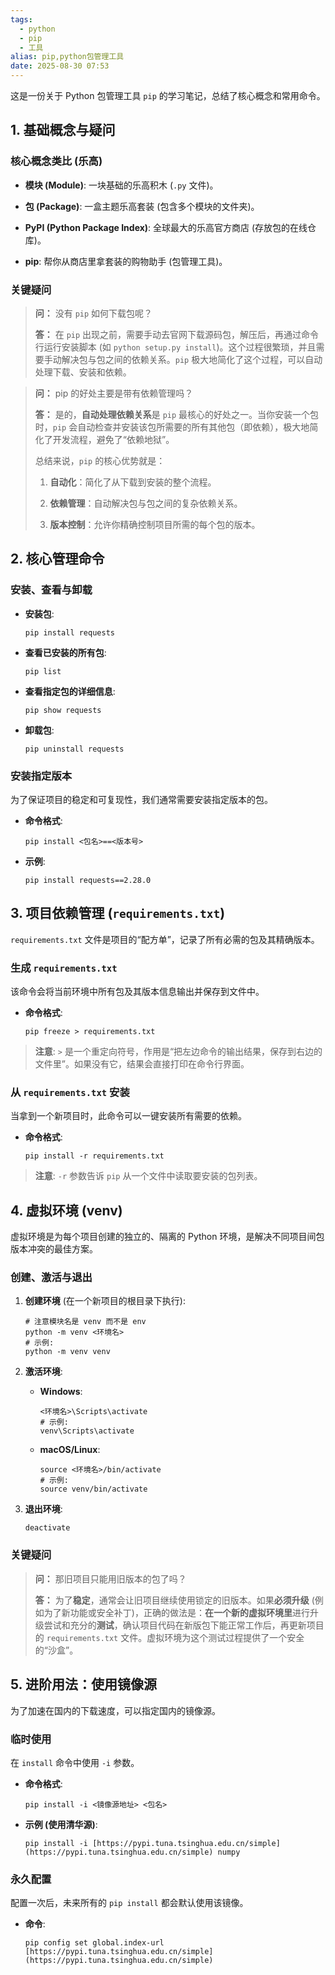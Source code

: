 ```yaml
---
tags:
  - python
  - pip
  - 工具
alias: pip,python包管理工具
date: 2025-08-30 07:53
---
```

这是一份关于 Python 包管理工具 `pip` 的学习笔记，总结了核心概念和常用命令。

## 1. 基础概念与疑问

### 核心概念类比 (乐高)

- **模块 (Module)**: 一块基础的乐高积木 (`.py` 文件)。
    
- **包 (Package)**: 一盒主题乐高套装 (包含多个模块的文件夹)。
    
- **PyPI (Python Package Index)**: 全球最大的乐高官方商店 (存放包的在线仓库)。
    
- **pip**: 帮你从商店里拿套装的购物助手 (包管理工具)。
    

### 关键疑问

> **问：** 没有 `pip` 如何下载包呢？
> 
> **答：** 在 `pip` 出现之前，需要手动去官网下载源码包，解压后，再通过命令行运行安装脚本 (如 `python setup.py install`)。这个过程很繁琐，并且需要手动解决包与包之间的依赖关系。`pip` 极大地简化了这个过程，可以自动处理下载、安装和依赖。

> **问：** pip 的好处主要是带有依赖管理吗？
> 
> **答：** 是的，**自动处理依赖关系**是 `pip` 最核心的好处之一。当你安装一个包时，`pip` 会自动检查并安装该包所需要的所有其他包（即依赖），极大地简化了开发流程，避免了“依赖地狱”。
> 
> 总结来说，`pip` 的核心优势就是：
> 
> 1. **自动化**：简化了从下载到安装的整个流程。
>     
> 2. **依赖管理**：自动解决包与包之间的复杂依赖关系。
>     
> 3. **版本控制**：允许你精确控制项目所需的每个包的版本。
>     

## 2. 核心管理命令

### 安装、查看与卸载

- **安装包**:
    
    ```
    pip install requests
    ```
    
- **查看已安装的所有包**:
    
    ```
    pip list
    ```
    
- **查看指定包的详细信息**:
    
    ```
    pip show requests
    ```
    
- **卸载包**:
    
    ```
    pip uninstall requests
    ```
    

### 安装指定版本

为了保证项目的稳定和可复现性，我们通常需要安装指定版本的包。

- **命令格式**:
    
    ```
    pip install <包名>==<版本号>
    ```
    
- **示例**:
    
    ```
    pip install requests==2.28.0
    ```
    

## 3. 项目依赖管理 (`requirements.txt`)

`requirements.txt` 文件是项目的“配方单”，记录了所有必需的包及其精确版本。

### 生成 `requirements.txt`

该命令会将当前环境中所有包及其版本信息输出并保存到文件中。

- **命令格式**:
    
    ```
    pip freeze > requirements.txt
    ```
    

> **注意**: `>` 是一个重定向符号，作用是“把左边命令的输出结果，保存到右边的文件里”。如果没有它，结果会直接打印在命令行界面。

### 从 `requirements.txt` 安装

当拿到一个新项目时，此命令可以一键安装所有需要的依赖。

- **命令格式**:
    
    ```
    pip install -r requirements.txt
    ```
    

> **注意**: `-r` 参数告诉 `pip` 从一个文件中读取要安装的包列表。

## 4. 虚拟环境 (venv)

虚拟环境是为每个项目创建的独立的、隔离的 Python 环境，是解决不同项目间包版本冲突的最佳方案。

### 创建、激活与退出

1. **创建环境** (在一个新项目的根目录下执行):
    
    ```
    # 注意模块名是 venv 而不是 env
    python -m venv <环境名> 
    # 示例:
    python -m venv venv
    ```
    
2. **激活环境**:
    
    - **Windows**:
        
        ```
        <环境名>\Scripts\activate
        # 示例:
        venv\Scripts\activate
        ```
        
    - **macOS/Linux**:
        
        ```
        source <环境名>/bin/activate
        # 示例:
        source venv/bin/activate
        ```
        
3. **退出环境**:
    
    ```
    deactivate
    ```
    

### 关键疑问

> **问：** 那旧项目只能用旧版本的包了吗？
> 
> **答：** 为了**稳定**，通常会让旧项目继续使用锁定的旧版本。如果**必须升级** (例如为了新功能或安全补丁)，正确的做法是：**在一个新的虚拟环境里**进行升级尝试和充分的**测试**，确认项目代码在新版包下能正常工作后，再更新项目的 `requirements.txt` 文件。虚拟环境为这个测试过程提供了一个安全的“沙盒”。

## 5. 进阶用法：使用镜像源

为了加速在国内的下载速度，可以指定国内的镜像源。

### 临时使用

在 `install` 命令中使用 `-i` 参数。

- **命令格式**:
    
    ```
    pip install -i <镜像源地址> <包名>
    ```
    
- **示例 (使用清华源)**:
    
    ```
    pip install -i [https://pypi.tuna.tsinghua.edu.cn/simple](https://pypi.tuna.tsinghua.edu.cn/simple) numpy
    ```
    

### 永久配置

配置一次后，未来所有的 `pip install` 都会默认使用该镜像。

- **命令**:
    
    ```
    pip config set global.index-url [https://pypi.tuna.tsinghua.edu.cn/simple](https://pypi.tuna.tsinghua.edu.cn/simple)
    ```